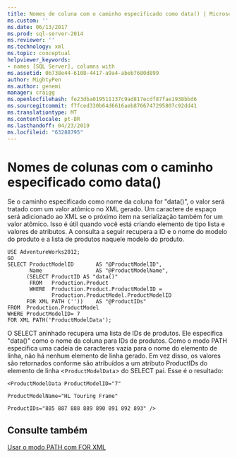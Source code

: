 ```yaml
---
title: Nomes de coluna com o caminho especificado como data() | Microsoft Docs
ms.custom: ''
ms.date: 06/13/2017
ms.prod: sql-server-2014
ms.reviewer: ''
ms.technology: xml
ms.topic: conceptual
helpviewer_keywords:
- names [SQL Server], columns with
ms.assetid: 0b738e44-6108-4417-a9a4-abeb7680d899
author: MightyPen
ms.author: genemi
manager: craigg
ms.openlocfilehash: fe23dba019511137c9ad817ecdf87fae1938bbd6
ms.sourcegitcommit: f7fced330b64d6616aeb8766747295807c92dd41
ms.translationtype: MT
ms.contentlocale: pt-BR
ms.lasthandoff: 04/23/2019
ms.locfileid: "63288795"
---
```

# <a name="column-names-with-the-path-specified-as-data"></a>Nomes de colunas com o caminho especificado como data()
  Se o caminho especificado como nome da coluna for "data()", o valor será tratado com um valor atômico no XML gerado. Um caractere de espaço será adicionado ao XML se o próximo item na serialização também for um valor atômico. Isso é útil quando você está criando elemento de tipo lista e valores de atributos. A consulta a seguir recupera a ID e o nome do modelo do produto e a lista de produtos naquele modelo do produto.  
  
```  
USE AdventureWorks2012;  
GO  
SELECT ProductModelID       AS "@ProductModelID",  
       Name                 AS "@ProductModelName",  
      (SELECT ProductID AS "data()"  
       FROM   Production.Product  
       WHERE  Production.Product.ProductModelID =   
              Production.ProductModel.ProductModelID  
      FOR XML PATH (''))    AS "@ProductIDs"  
FROM  Production.ProductModel  
WHERE ProductModelID= 7   
FOR XML PATH('ProductModelData');  
```  
  
 O SELECT aninhado recupera uma lista de IDs de produtos. Ele especifica "data()" como o nome da coluna para IDs de produtos. Como o modo PATH especifica uma cadeia de caracteres vazia para o nome do elemento de linha, não há nenhum elemento de linha gerado. Em vez disso, os valores são retornados conforme são atribuídos a um atributo ProductIDs do elemento de linha <`ProductModelData`> do SELECT pai. Esse é o resultado:  
  
 `<ProductModelData ProductModelID="7"`  
  
 `ProductModelName="HL Touring Frame"`  
  
 `ProductIDs="885 887 888 889 890 891 892 893" />`  
  
## <a name="see-also"></a>Consulte também  
 [Usar o modo PATH com FOR XML](use-path-mode-with-for-xml.md)  
  
  
